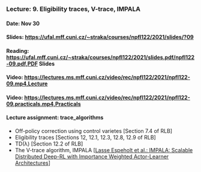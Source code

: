 ### Lecture: 9. Eligibility traces, V-trace, IMPALA
#### Date: Nov 30
#### Slides: https://ufal.mff.cuni.cz/~straka/courses/npfl122/2021/slides/?09
#### Reading: https://ufal.mff.cuni.cz/~straka/courses/npfl122/2021/slides.pdf/npfl122-09.pdf,PDF Slides
#### Video: https://lectures.ms.mff.cuni.cz/video/rec/npfl122/2021/npfl122-09.mp4,Lecture
#### Video: https://lectures.ms.mff.cuni.cz/video/rec/npfl122/2021/npfl122-09.practicals.mp4,Practicals
#### Lecture assignment: trace_algorithms

- Off-policy correction using control varietes [Section 7.4 of RLB]
- Eligibility traces [Sections 12, 12.1, 12.3, 12.8, 12.9 of RLB]
- TD(λ) [Section 12.2 of RLB]
- The V-trace algorithm, IMPALA [[Lasse Espeholt et al.: IMPALA: Scalable Distributed Deep-RL with Importance Weighted Actor-Learner Architectures](https://arxiv.org/abs/1802.01561)]

